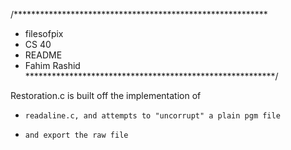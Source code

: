 /**********************************************************
* filesofpix
* CS 40
* README
* Fahim Rashid
*********************************************************/

Restoration.c is built off the implementation of 
 *     readaline.c, and attempts to "uncorrupt" a plain pgm file
 *     and export the raw file
